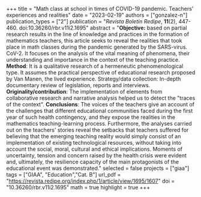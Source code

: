 +++
title = "Math class at school in times of COVID-19 pandemic. Teachers' experiences and realities"
date = "2023-02-19"
authors = ["gonzalez-n"]
publication_types = ["2"]
publication = "*Revista Boletín Redipe*, **11**(2), 447-460. doi:10.36260/rbr.v11i2.1695"
abstract = "**Objective:** based on partial research results in the line of knowledge and practices in the formation of mathematics teachers, this article seeks to reveal the realities that took place in math classes during the pandemic generated by the SARS-virus. CoV-2. It focuses on the analysis of the vital meaning of phenomena, their understanding and importance in the context of the teaching practice. **Method**: It is a qualitative research of a hermeneutic phenomenological type. It assumes the practical perspective of educational research proposed by Van Manen, the lived experience. Strategy/data collection: In-depth documentary review of legislation, reports and interviews. **Originality/contribution**: The implementation of elements from collaborative research and narrative analysis helped us to detect the \"traces of the context\". **Conclusions**: The voices of the teachers give an account of the challenges that different educational communities faced during the first year of such health contingency, and they expose the realities in the mathematics teaching-learning process. Furthermore, the analyses carried out on the teachers' stories reveal the setbacks that teachers suffered for believing that the emerging teaching reality would simply consist of an implementation of existing technological resources, without taking into account the social, moral, cultural and ethical implications. Moments of uncertainty, tension and concern raised by the health crisis were evident and, ultimately, the resilience capacity of the main protagonists of the educational event was demonstrated."
selected = false
projects = ["giaa"]
tags = ["GIAA", "Education","Cat. B"]
url_pdf = "https://revista.redipe.org/index.php/1/article/view/1695/1607"
doi = "10.36260/rbr.v11i2.1695"
math = true
highlight = true
+++
